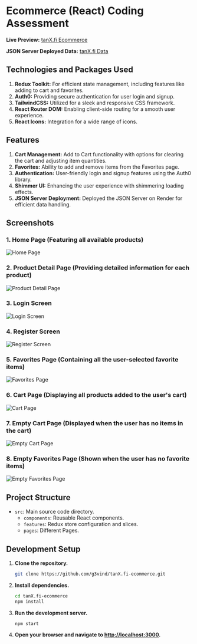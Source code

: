 # Ecommerce (React) Coding Assessment

**Live Preview:** [tanX.fi Ecommerce](https://tanxfi-ecommerce.netlify.app/)

**JSON Server Deployed Data:** [tanX.fi Data](https://tanxfi-data.onrender.com/)

## Technologies and Packages Used

1. **Redux Toolkit:** For efficient state management, including features like adding to cart and favorites.
2. **Auth0:** Providing secure authentication for user login and signup.
3. **TailwindCSS:** Utilized for a sleek and responsive CSS framework.
4. **React Router DOM:** Enabling client-side routing for a smooth user experience.
5. **React Icons:** Integration for a wide range of icons.

## Features

1. **Cart Management:** Add to Cart functionality with options for clearing the cart and adjusting item quantities.
2. **Favorites:** Ability to add and remove items from the Favorites page.
3. **Authentication:** User-friendly login and signup features using the Auth0 library.
4. **Shimmer UI:** Enhancing the user experience with shimmering loading effects.
5. **JSON Server Deployment:** Deployed the JSON Server on Render for efficient data handling.

## Screenshots

### 1. Home Page (Featuring all available products)

![Home Page](https://github.com/g3vind/tanX.fi-ecommerce/assets/70854788/0a139edd-047c-4444-82c6-ddfc25b3b5f2)

### 2. Product Detail Page (Providing detailed information for each product)

![Product Detail Page](https://github.com/g3vind/tanX.fi-ecommerce/assets/70854788/5e07a846-2fc6-4fbe-b771-9e5424f64f7d)

### 3. Login Screen

![Login Screen](https://github.com/g3vind/tanX.fi-ecommerce/assets/70854788/30aa1cec-ce67-4162-9607-5d60a85fea0f)

### 4. Register Screen

![Register Screen](https://github.com/g3vind/tanX.fi-ecommerce/assets/70854788/8c6887e8-e5a3-48c2-9af1-86f5580c6f0a)

### 5. Favorites Page (Containing all the user-selected favorite items)

![Favorites Page](https://github.com/g3vind/tanX.fi-ecommerce/assets/70854788/0736d048-4fed-4196-82d9-14a411ea5566)

### 6. Cart Page (Displaying all products added to the user's cart)

![Cart Page](https://github.com/g3vind/tanX.fi-ecommerce/assets/70854788/a4d3044f-5363-4d47-93d0-6908548f5bbe)

### 7. Empty Cart Page (Displayed when the user has no items in the cart)

![Empty Cart Page](https://github.com/g3vind/tanX.fi-ecommerce/assets/70854788/19a3868b-c543-448e-94c9-977d64250b46)

### 8. Empty Favorites Page (Shown when the user has no favorite items)

![Empty Favorites Page](https://github.com/g3vind/tanX.fi-ecommerce/assets/70854788/7379c2b8-2f1c-4637-8ce2-1561550f1e40)

## Project Structure

- `src`: Main source code directory.
  - `components`: Reusable React components.
  - `features`: Redux store configuration and slices.
  - `pages`: Different Pages.

## Development Setup
1. **Clone the repository.**
   ```bash
   git clone https://github.com/g3vind/tanX.fi-ecommerce.git
   ```

2. **Install dependencies.**
   ```bash
   cd tanX.fi-ecommerce
   npm install
   ```

3. **Run the development server.**
   ```bash
   npm start
   ```

4. **Open your browser and navigate to [http://localhost:3000](http://localhost:3000).**
